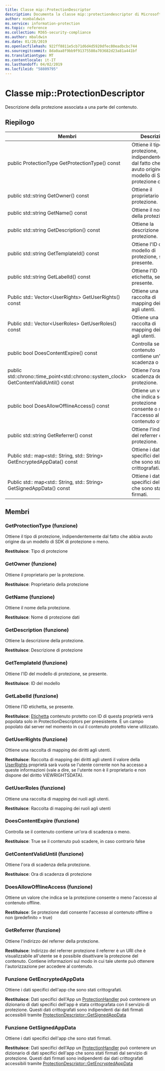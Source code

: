 ```yaml
---
title: Classe mip::ProtectionDescriptor
description: Documenta la classe mip::protectiondescriptor di Microsoft Information Protection (MIP) SDK.
author: msmbaldwin
ms.service: information-protection
ms.topic: reference
ms.collection: M365-security-compliance
ms.author: mbaldwin
ms.date: 01/28/2019
ms.openlocfilehash: 922ff8811e5cb71d6d4d5920dfec80eadbcbc744
ms.sourcegitcommit: 8da0aa8f9bb9f91375580a703682d23a81a441bf
ms.translationtype: MT
ms.contentlocale: it-IT
ms.lasthandoff: 04/02/2019
ms.locfileid: "58809795"
---
```

# <a name="class-mipprotectiondescriptor"></a>Classe mip::ProtectionDescriptor 
Descrizione della protezione associata a una parte del contenuto.
  
## <a name="summary"></a>Riepilogo
 Membri                        | Descrizioni                                
--------------------------------|---------------------------------------------
public ProtectionType GetProtectionType() const  |  Ottiene il tipo di protezione, indipendentemente dal fatto che abbia avuto origine da un modello di SDK di protezione o meno.
public std::string GetOwner() const  |  Ottiene il proprietario per la protezione.
public std::string GetName() const  |  Ottiene il nome della protezione.
public std::string GetDescription() const  |  Ottiene la descrizione della protezione.
public std::string GetTemplateId() const  |  Ottiene l'ID del modello di protezione, se presente.
public std::string GetLabelId() const  |  Ottiene l'ID etichetta, se presente.
Public std:: Vector\<UserRights\> GetUserRights() const  |  Ottiene una raccolta di mapping dei diritti agli utenti.
Public std:: Vector\<UserRoles\> GetUserRoles() const  |  Ottiene una raccolta di mapping dei ruoli agli utenti.
public bool DoesContentExpire() const  |  Controlla se il contenuto contiene un'ora di scadenza o meno.
public std::chrono::time_point\<std::chrono::system_clock\> GetContentValidUntil() const  |  Ottiene l'ora di scadenza della protezione.
public bool DoesAllowOfflineAccess() const  |  Ottiene un valore che indica se la protezione consente o meno l'accesso al contenuto offline.
public std::string GetReferrer() const  |  Ottiene l'indirizzo del referrer della protezione.
Public std:: map\<std:: String, std:: String\> GetEncryptedAppData() const  |  Ottiene i dati specifici dell'app che sono stati crittografati.
Public std:: map\<std:: String, std:: String\> GetSignedAppData() const  |  Ottiene i dati specifici dell'app che sono stati firmati.
  
## <a name="members"></a>Membri
  
### <a name="getprotectiontype-function"></a>GetProtectionType (funzione)
Ottiene il tipo di protezione, indipendentemente dal fatto che abbia avuto origine da un modello di SDK di protezione o meno.

  
**Restituisce**: Tipo di protezione
  
### <a name="getowner-function"></a>GetOwner (funzione)
Ottiene il proprietario per la protezione.

  
**Restituisce**: Proprietario della protezione
  
### <a name="getname-function"></a>GetName (funzione)
Ottiene il nome della protezione.

  
**Restituisce**: Nome di protezione dati
  
### <a name="getdescription-function"></a>GetDescription (funzione)
Ottiene la descrizione della protezione.

  
**Restituisce**: Descrizione di protezione
  
### <a name="gettemplateid-function"></a>GetTemplateId (funzione)
Ottiene l'ID del modello di protezione, se presente.

  
**Restituisce**: ID del modello
  
### <a name="getlabelid-function"></a>GetLabelId (funzione)
Ottiene l'ID etichetta, se presente.

  
**Restituisce**: [Etichetta](class_mip_label.md) contenuto protetto con ID di questa proprietà verrà popolata solo in ProtectionDescriptors per preesistente. È un campo popolato dal server nel momento in cui il contenuto protetto viene utilizzato.
  
### <a name="getuserrights-function"></a>GetUserRights (funzione)
Ottiene una raccolta di mapping dei diritti agli utenti.

  
**Restituisce**: Raccolta di mapping dei diritti agli utenti il valore della [UserRights](class_mip_userrights.md) proprietà sarà vuota se l'utente corrente non ha accesso a queste informazioni (vale a dire, se l'utente non è il proprietario e non dispone del diritto VIEWRIGHTSDATA).
  
### <a name="getuserroles-function"></a>GetUserRoles (funzione)
Ottiene una raccolta di mapping dei ruoli agli utenti.

  
**Restituisce**: Raccolta di mapping dei ruoli agli utenti
  
### <a name="doescontentexpire-function"></a>DoesContentExpire (funzione)
Controlla se il contenuto contiene un'ora di scadenza o meno.

  
**Restituisce**: True se il contenuto può scadere, in caso contrario false
  
### <a name="getcontentvaliduntil-function"></a>GetContentValidUntil (funzione)
Ottiene l'ora di scadenza della protezione.

  
**Restituisce**: Ora di scadenza di protezione
  
### <a name="doesallowofflineaccess-function"></a>DoesAllowOfflineAccess (funzione)
Ottiene un valore che indica se la protezione consente o meno l'accesso al contenuto offline.

  
**Restituisce**: Se protezione dati consente l'accesso al contenuto offline o non (predefinito = true)
  
### <a name="getreferrer-function"></a>GetReferrer (funzione)
Ottiene l'indirizzo del referrer della protezione.

  
**Restituisce**: Indirizzo del referrer protezione il referrer è un URI che è visualizzabile all'utente se è possibile disattivare la protezione del contenuto. Contiene informazioni sul modo in cui tale utente può ottenere l'autorizzazione per accedere al contenuto.
  
### <a name="getencryptedappdata-function"></a>Funzione GetEncryptedAppData
Ottiene i dati specifici dell'app che sono stati crittografati.

  
**Restituisce**: Dati specifici dell'App un [ProtectionHandler](class_mip_protectionhandler.md) può contenere un dizionario di dati specifici dell'app è stata crittografata con il servizio di protezione. Questi dati crittografati sono indipendenti dai dati firmati accessibili tramite [ProtectionDescriptor::GetSignedAppData](class_mip_protectiondescriptor.md#getsignedappdata-function)
  
### <a name="getsignedappdata-function"></a>Funzione GetSignedAppData
Ottiene i dati specifici dell'app che sono stati firmati.

  
**Restituisce**: Dati specifici dell'App un [ProtectionHandler](class_mip_protectionhandler.md) può contenere un dizionario di dati specifici dell'app che sono stati firmati dal servizio di protezione. Questi dati firmati sono indipendenti dai dati crittografati accessibili tramite [ProtectionDescriptor::GetEncryptedAppData](class_mip_protectiondescriptor.md#getencryptedappdata-function)
